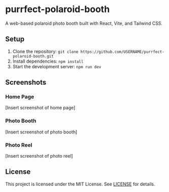 # purrfect-polaroid-booth

A web-based polaroid photo booth built with React, Vite, and Tailwind CSS.

## Setup

1. Clone the repository: `git clone https://github.com/USERNAME/purrfect-polaroid-booth.git`
2. Install dependencies: `npm install`
3. Start the development server: `npm run dev`

## Screenshots

### Home Page

[Insert screenshot of home page]

### Photo Booth

[Insert screenshot of photo booth]

### Photo Reel

[Insert screenshot of photo reel]

## License

This project is licensed under the MIT License. See [LICENSE](LICENSE) for details.
